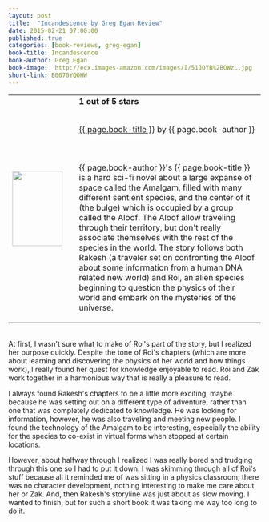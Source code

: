 ```yaml
---
layout: post
title:  "Incandescence by Greg Egan Review"
date: 2015-02-21 07:00:00
published: true
categories: [book-reviews, greg-egan]
book-title: Incandescence
book-author: Greg Egan
book-image:  http://ecx.images-amazon.com/images/I/51JQYB%2BOWzL.jpg
short-link: B0070YQOHW
---
```


<table>
 <tr>
<td><a href="http://amzn.com/{{ page.short-link }}" target="_blank"><img src="{{ page.book-image }}" style="height:150px; width:100px;"/></a></td>
  <td style="vertical-align:center; padding-left:25px;">
    <b>1 out of 5 stars</b><br/><br/>

<a href="http://amzn.com/{{ page.short-link }}" target="_blank"> {{ page.book-title }}</a> by {{ page.book-author }}

<br/><br/>{{ page.book-author }}'s {{ page.book-title }} is a hard sci-fi novel about a large expanse of space called the Amalgam, filled with many different sentient species, and the center of it (the bulge) which is occupied by a group called the Aloof. The Aloof allow traveling through their territory, but don't really associate themselves with the rest of the species in the world. The story follows both Rakesh (a traveler set on confronting the Aloof about some information from a human DNA related new world) and Roi, an alien species beginning to question the physics of their world and embark on the mysteries of the universe. 

  </td>
 </tr>
</table>

<br/>At first, I wasn't sure what to make of Roi's part of the story, but I realized her purpose quickly. Despite the tone of Roi's chapters (which are more about learning and discovering the physics of her world and how things work), I really found her quest for knowledge enjoyable to read. Roi and Zak work together in a harmonious way that is really a pleasure to read. 

I always found Rakesh's chapters to be a little more exciting, maybe because he was setting out on a different type of adventure, rather than one that was completely dedicated to knowledge. He was looking for information, however, he was also traveling and meeting new people. I found the technology of the Amalgam to be interesting, especially the ability for the species to co-exist in virtual forms when stopped at certain locations. 

However, about halfway through I realized I was really bored and trudging through this one so I had to put it down. I was skimming through all of Roi's stuff because all it reminded me of was sitting in a physics classroom; there was no character development, nothing interesting to make me care about her or Zak. And, then Rakesh's storyline was just about as slow moving. I wanted to finish, but for such a short book it was taking me way too long to do it.

